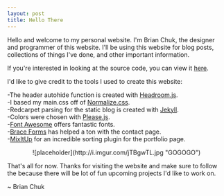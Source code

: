 ```yaml
---
layout: post
title: Hello There
---
```


Hello and welcome to my personal website. I'm Brian Chuk, the designer and programmer of this website. I'll be using this website for blog posts, collections of things I've done, and other important information.

If you're interested in looking at the source code, you can view it [here](https://github.com/devChuk/devchuk.github.io).

I'd like to give credit to the tools I used to create this website:

-The header autohide function is created with [Headroom.js](http://wicky.nillia.ms/headroom.js/).<br>
-I based my main.css off of [Normalize.css](http://necolas.github.io/normalize.css/).<br>
-Redcarpet parsing for the static blog is created with [Jekyll](http://jekyllrb.com/).<br>
-Colors were chosen with [Please.js](http://www.checkman.io/please).<br>
-[Font Awesome](http://fortawesome.github.io/Font-Awesome/) offers fantastic fonts.<br>
-[Brace Forms](http://forms.brace.io/) has helped a ton with the contact page.<br>
-[MixItUp](https://mixitup.kunkalabs.com/) for an incredible sorting plugin for the portfolio page.<br>

<!---excerpt-->

<center>![placeholder](http://i.imgur.com/jTBgwTL.jpg "GOGOGO")</center>

That's all for now. Thanks for visiting the website and make sure to follow the because there will be lot of fun upcoming projects I'd like to work on.

~ Brian Chuk